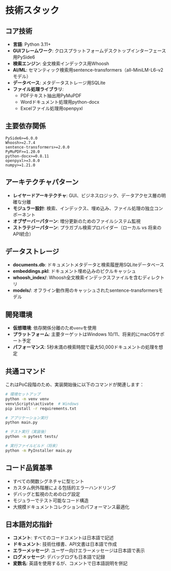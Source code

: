 # 技術スタック

## コア技術

- **言語**: Python 3.11+
- **GUIフレームワーク**: クロスプラットフォームデスクトップインターフェース用PySide6
- **検索エンジン**: 全文検索インデックス用Whoosh
- **AI/ML**: セマンティック検索用sentence-transformers（all-MiniLM-L6-v2モデル）
- **データベース**: メタデータストレージ用SQLite
- **ファイル処理ライブラリ**:
  - PDFテキスト抽出用PyMuPDF
  - Wordドキュメント処理用python-docx
  - Excelファイル処理用openpyxl

## 主要依存関係

```
PySide6>=6.0.0
Whoosh>=2.7.4
sentence-transformers>=2.0.0
PyMuPDF>=1.20.0
python-docx>=0.8.11
openpyxl>=3.0.0
numpy>=1.21.0
```

## アーキテクチャパターン

- **レイヤードアーキテクチャ**: GUI、ビジネスロジック、データアクセス層の明確な分離
- **モジュラー設計**: 検索、インデックス、埋め込み、ファイル処理の独立コンポーネント
- **オブザーバーパターン**: 増分更新のためのファイルシステム監視
- **ストラテジーパターン**: プラガブル検索プロバイダー（ローカル vs 将来のAPI統合）

## データストレージ

- **documents.db**: ドキュメントメタデータと検索履歴用SQLiteデータベース
- **embeddings.pkl**: ドキュメント埋め込みのピクルキャッシュ
- **whoosh_index/**: Whoosh全文検索インデックスファイルを含むディレクトリ
- **models/**: オフライン動作用のキャッシュされたsentence-transformersモデル

## 開発環境

- **仮想環境**: 依存関係分離のため`venv`を使用
- **プラットフォーム**: 主要ターゲットはWindows 10/11、将来的にmacOSサポート予定
- **パフォーマンス**: 5秒未満の検索時間で最大50,000ドキュメントの処理を想定

## 共通コマンド

これはPoC段階のため、実装開始後に以下のコマンドが関連します：

```bash
# 環境セットアップ
python -m venv venv
venv\Scripts\activate  # Windows
pip install -r requirements.txt

# アプリケーション実行
python main.py

# テスト実行（実装後）
python -m pytest tests/

# 実行ファイルビルド（将来）
python -m PyInstaller main.py
```

## コード品質基準

- すべての関数シグネチャに型ヒント
- カスタム例外階層による包括的エラーハンドリング
- デバッグと監視のためのログ設定
- モジュラーでテスト可能なコード構造
- 大規模ドキュメントコレクションのパフォーマンス最適化

## 日本語対応指針

- **コメント**: すべてのコードコメントは日本語で記述
- **ドキュメント**: 技術仕様書、API文書は日本語で作成
- **エラーメッセージ**: ユーザー向けエラーメッセージは日本語で表示
- **ログメッセージ**: デバッグログも日本語で記録
- **変数名**: 英語を使用するが、コメントで日本語説明を併記